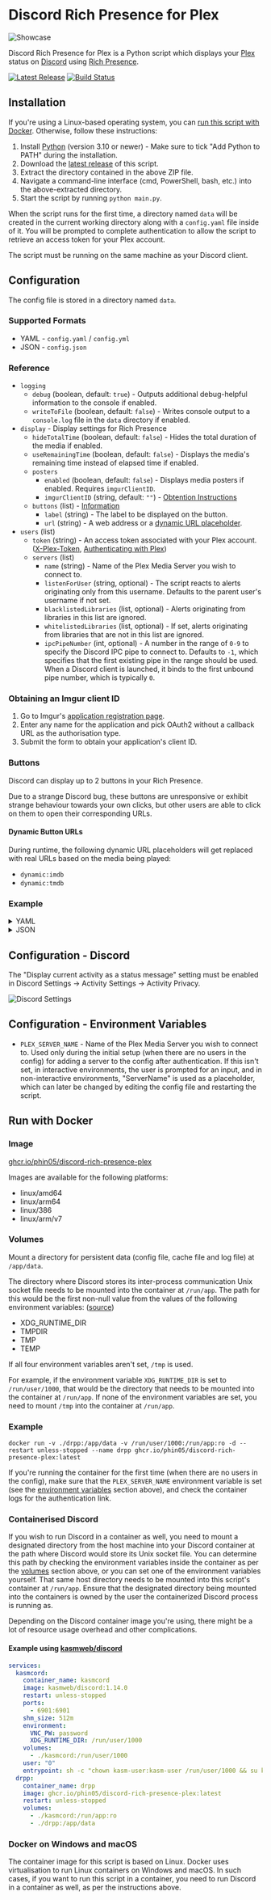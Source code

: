 # Discord Rich Presence for Plex

![Showcase](https://user-images.githubusercontent.com/59180111/168054648-af0590fd-9bd7-42d0-91b2-d7974643debd.png)

Discord Rich Presence for Plex is a Python script which displays your [Plex](https://www.plex.tv/) status on [Discord](https://discord.com/) using [Rich Presence](https://discord.com/developers/docs/rich-presence/how-to).

[![Latest Release](https://img.shields.io/github/v/release/phin05/discord-rich-presence-plex?label=Latest%20Release)](https://github.com/phin05/discord-rich-presence-plex/releases/latest)
[![Build Status](https://img.shields.io/github/actions/workflow/status/phin05/discord-rich-presence-plex/release.yml?label=Build&logo=github)](https://github.com/phin05/discord-rich-presence-plex/actions/workflows/release.yml)

## Installation

If you're using a Linux-based operating system, you can [run this script with Docker](#run-with-docker). Otherwise, follow these instructions:

1. Install [Python](https://www.python.org/downloads/) (version 3.10 or newer) - Make sure to tick "Add Python to PATH" during the installation.
2. Download the [latest release](https://github.com/phin05/discord-rich-presence-plex/releases/latest) of this script.
3. Extract the directory contained in the above ZIP file.
4. Navigate a command-line interface (cmd, PowerShell, bash, etc.) into the above-extracted directory.
5. Start the script by running `python main.py`.

When the script runs for the first time, a directory named `data` will be created in the current working directory along with a `config.yaml` file inside of it. You will be prompted to complete authentication to allow the script to retrieve an access token for your Plex account.

The script must be running on the same machine as your Discord client.

## Configuration

The config file is stored in a directory named `data`.

### Supported Formats

* YAML - `config.yaml` / `config.yml`
* JSON - `config.json`

### Reference

* `logging`
  * `debug` (boolean, default: `true`) - Outputs additional debug-helpful information to the console if enabled.
  * `writeToFile` (boolean, default: `false`) - Writes console output to a `console.log` file in the `data` directory if enabled.
* `display` - Display settings for Rich Presence
  * `hideTotalTime` (boolean, default: `false`) - Hides the total duration of the media if enabled.
  * `useRemainingTime` (boolean, default: `false`) - Displays the media's remaining time instead of elapsed time if enabled.
  * `posters`
    * `enabled` (boolean, default: `false`) - Displays media posters if enabled. Requires `imgurClientID`.
    * `imgurClientID` (string, default: `""`) - [Obtention Instructions](#obtaining-an-imgur-client-id)
  * `buttons` (list) - [Information](#buttons)
    * `label` (string) - The label to be displayed on the button.
    * `url` (string) - A web address or a [dynamic URL placeholder](#dynamic-button-urls).
* `users` (list)
  * `token` (string) - An access token associated with your Plex account. ([X-Plex-Token](https://support.plex.tv/articles/204059436-finding-an-authentication-token-x-plex-token/), [Authenticating with Plex](https://forums.plex.tv/t/authenticating-with-plex/609370))
  * `servers` (list)
    * `name` (string) - Name of the Plex Media Server you wish to connect to.
    * `listenForUser` (string, optional) - The script reacts to alerts originating only from this username. Defaults to the parent user's username if not set.
    * `blacklistedLibraries` (list, optional) - Alerts originating from libraries in this list are ignored.
    * `whitelistedLibraries` (list, optional) - If set, alerts originating from libraries that are not in this list are ignored.
    * `ipcPipeNumber` (int, optional) - A number in the range of `0-9` to specify the Discord IPC pipe to connect to. Defaults to `-1`, which specifies that the first existing pipe in the range should be used. When a Discord client is launched, it binds to the first unbound pipe number, which is typically `0`.

### Obtaining an Imgur client ID

1. Go to Imgur's [application registration page](https://api.imgur.com/oauth2/addclient).
2. Enter any name for the application and pick OAuth2 without a callback URL as the authorisation type.
3. Submit the form to obtain your application's client ID.

### Buttons

Discord can display up to 2 buttons in your Rich Presence.

Due to a strange Discord bug, these buttons are unresponsive or exhibit strange behaviour towards your own clicks, but other users are able to click on them to open their corresponding URLs.

#### Dynamic Button URLs

During runtime, the following dynamic URL placeholders will get replaced with real URLs based on the media being played:
* `dynamic:imdb`
* `dynamic:tmdb`

### Example

<details>

<summary>YAML</summary>

<br />

```yaml
logging:
  debug: true
  writeToFile: false
display:
  hideTotalTime: false
  useRemainingTime: false
  posters:
    enabled: true
    imgurClientID: 9e9sf637S8bRp4z
  buttons:
    - label: IMDb Link
      url: dynamic:imdb
    - label: My YouTube Channel
      url: https://www.youtube.com/channel/me
users:
  - token: HPbrz2NhfLRjU888Rrdt
    servers:
      - name: Bob's Home Media Server
      - name: A Friend's Server
        whitelistedLibraries:
          - Movies
```

</details>

<details>

<summary>JSON</summary>

<br />

```json
{
  "logging": {
    "debug": true,
    "writeToFile": false
  },
  "display": {
    "hideTotalTime": false,
    "useRemainingTime": false,
    "posters": {
      "enabled": true,
      "imgurClientID": "9e9sf637S8bRp4z"
    },
    "buttons": [
      {
        "label": "IMDb Link",
        "url": "dynamic:imdb"
      },
      {
        "label": "My YouTube Channel",
        "url": "https://www.youtube.com/channel/me"
      }
    ]
  },
  "users": [
    {
      "token": "HPbrz2NhfLRjU888Rrdt",
      "servers": [
        {
          "name": "Bob's Home Media Server"
        },
        {
          "name": "A Friend's Server",
          "listenForUser": "xyz",
          "whitelistedLibraries": [
            "Movies"
          ]
        }
      ]
    }
  ]
}
```

</details>

## Configuration - Discord

The "Display current activity as a status message" setting must be enabled in Discord Settings → Activity Settings → Activity Privacy.

![Discord Settings](https://user-images.githubusercontent.com/59180111/186830889-35af3895-ece0-4a7d-9efb-f68640116884.png)

## Configuration - Environment Variables

* `PLEX_SERVER_NAME` - Name of the Plex Media Server you wish to connect to. Used only during the initial setup (when there are no users in the config) for adding a server to the config after authentication. If this isn't set, in interactive environments, the user is prompted for an input, and in non-interactive environments, "ServerName" is used as a placeholder, which can later be changed by editing the config file and restarting the script.

## Run with Docker

### Image

[ghcr.io/phin05/discord-rich-presence-plex](https://ghcr.io/phin05/discord-rich-presence-plex)

Images are available for the following platforms:

* linux/amd64
* linux/arm64
* linux/386
* linux/arm/v7

### Volumes

Mount a directory for persistent data (config file, cache file and log file) at `/app/data`.

The directory where Discord stores its inter-process communication Unix socket file needs to be mounted into the container at `/run/app`. The path for this would be the first non-null value from the values of the following environment variables: ([source](https://github.com/discord/discord-rpc/blob/963aa9f3e5ce81a4682c6ca3d136cddda614db33/src/connection_unix.cpp#L29C33-L29C33))

* XDG_RUNTIME_DIR
* TMPDIR
* TMP
* TEMP

If all four environment variables aren't set, `/tmp` is used.

For example, if the environment variable `XDG_RUNTIME_DIR` is set to `/run/user/1000`, that would be the directory that needs to be mounted into the container at `/run/app`. If none of the environment variables are set, you need to mount `/tmp` into the container at `/run/app`.

### Example

```
docker run -v ./drpp:/app/data -v /run/user/1000:/run/app:ro -d --restart unless-stopped --name drpp ghcr.io/phin05/discord-rich-presence-plex:latest
```

If you're running the container for the first time (when there are no users in the config), make sure that the `PLEX_SERVER_NAME` environment variable is set (see the [environment variables](#configuration---environment-variables) section above), and check the container logs for the authentication link.

### Containerised Discord

If you wish to run Discord in a container as well, you need to mount a designated directory from the host machine into your Discord container at the path where Discord would store its Unix socket file. You can determine this path by checking the environment variables inside the container as per the [volumes](#volumes) section above, or you can set one of the environment variables yourself. That same host directory needs to be mounted into this script's container at `/run/app`. Ensure that the designated directory being mounted into the containers is owned by the user the containerized Discord process is running as.

Depending on the Discord container image you're using, there might be a lot of resource usage overhead and other complications.

#### Example using [kasmweb/discord](https://hub.docker.com/r/kasmweb/discord)

```yaml
services:
  kasmcord:
    container_name: kasmcord
    image: kasmweb/discord:1.14.0
    restart: unless-stopped
    ports:
      - 6901:6901
    shm_size: 512m
    environment:
      VNC_PW: password
      XDG_RUNTIME_DIR: /run/user/1000
    volumes:
      - ./kasmcord:/run/user/1000
    user: "0"
    entrypoint: sh -c "chown kasm-user:kasm-user /run/user/1000 && su kasm-user -c \"/dockerstartup/kasm_default_profile.sh /dockerstartup/vnc_startup.sh /dockerstartup/kasm_startup.sh\""
  drpp:
    container_name: drpp
    image: ghcr.io/phin05/discord-rich-presence-plex:latest
    restart: unless-stopped
    volumes:
      - ./kasmcord:/run/app:ro
      - ./drpp:/app/data
```

### Docker on Windows and macOS

The container image for this script is based on Linux. Docker uses virtualisation to run Linux containers on Windows and macOS. In such cases, if you want to run this script in a container, you need to run Discord in a container as well, as per the instructions above.
